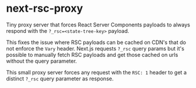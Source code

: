 # next-rsc-proxy

Tiny proxy server that forces React Server Components payloads to always respond with the `?_rsc=<state-tree-key>` payload.

This fixes the issue where RSC payloads can be cached on CDN's that do not enforce the `Vary` header. Next.js requests `?_rsc` query params but it's possible to manually fetch RSC payloads and get those cached on urls without the query parameter.

This small proxy server forces any request with the `RSC: 1` header to get a distinct `?_rsc` query parameter as response.
